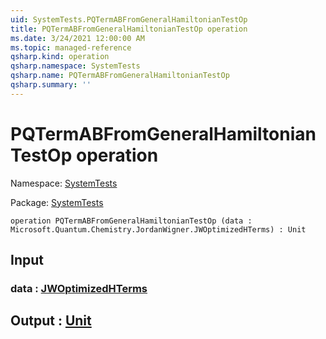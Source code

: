 ```yaml
---
uid: SystemTests.PQTermABFromGeneralHamiltonianTestOp
title: PQTermABFromGeneralHamiltonianTestOp operation
ms.date: 3/24/2021 12:00:00 AM
ms.topic: managed-reference
qsharp.kind: operation
qsharp.namespace: SystemTests
qsharp.name: PQTermABFromGeneralHamiltonianTestOp
qsharp.summary: ''
---
```


# PQTermABFromGeneralHamiltonianTestOp operation

Namespace: [SystemTests](xref:SystemTests)

Package: [SystemTests](https://nuget.org/packages/SystemTests)




```qsharp
operation PQTermABFromGeneralHamiltonianTestOp (data : Microsoft.Quantum.Chemistry.JordanWigner.JWOptimizedHTerms) : Unit
```


## Input

### data : [JWOptimizedHTerms](xref:Microsoft.Quantum.Chemistry.JordanWigner.JWOptimizedHTerms)





## Output : [Unit](xref:microsoft.quantum.lang-ref.unit)

